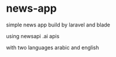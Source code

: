 # news-app

simple news app build by laravel and blade

using newsapi .ai apis

with two languages arabic and english
